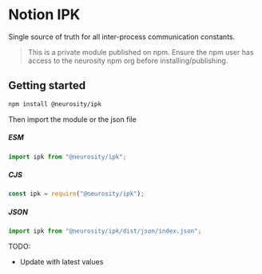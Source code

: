 # Notion IPK

Single source of truth for all inter-process communication constants.

> This is a private module published on npm. Ensure the npm user has access to the neurosity npm org before installing/publishing.

## Getting started

``` bash
npm install @neurosity/ipk
```

Then import the module or the json file

##### ESM
``` js
import ipk from "@neurosity/ipk";
```

##### CJS
``` js
const ipk = require("@neurosity/ipk");
```

##### JSON

``` js
import ipk from "@neurosity/ipk/dist/json/index.json";
```

TODO:

* Update with latest values